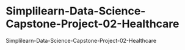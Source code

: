 # Simplilearn-Data-Science-Capstone-Project-02-Healthcare
Simplilearn-Data-Science-Capstone-Project-02-Healthcare
